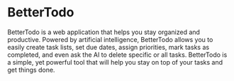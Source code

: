 # BetterTodo

BetterTodo is a web application that helps you stay organized and productive. Powered by artificial intelligence, BetterTodo allows you to easily create task lists, set due dates, assign priorities, mark tasks as completed, and even ask the AI to delete specific or all tasks. BetterTodo is a simple, yet powerful tool that will help you stay on top of your tasks and get things done.
